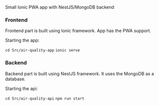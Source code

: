 Small Ionic PWA app with NestJS/MongoDB backend

### Frontend

Frontend part is built using Ionic framework. 
App has the PWA support.

Starting the app:

`cd Src/air-quality-app`
`ionic serve`

### Backend

Backend part is built using NestJS framework. It uses the MongoDB as a database.

Starting the api:

`cd Src/air-quality-api`
`npm run start`

